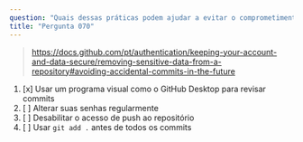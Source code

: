 ```yaml
---
question: "Quais dessas práticas podem ajudar a evitar o comprometimento de dados ou arquivos sensíveis em um repositório git?"
title: "Pergunta 070"
---
```


> https://docs.github.com/pt/authentication/keeping-your-account-and-data-secure/removing-sensitive-data-from-a-repository#avoiding-accidental-commits-in-the-future
1. [x] Usar um programa visual como o GitHub Desktop para revisar commits
1. [ ] Alterar suas senhas regularmente
1. [ ] Desabilitar o acesso de push ao repositório
1. [ ] Usar `git add .` antes de todos os commits

